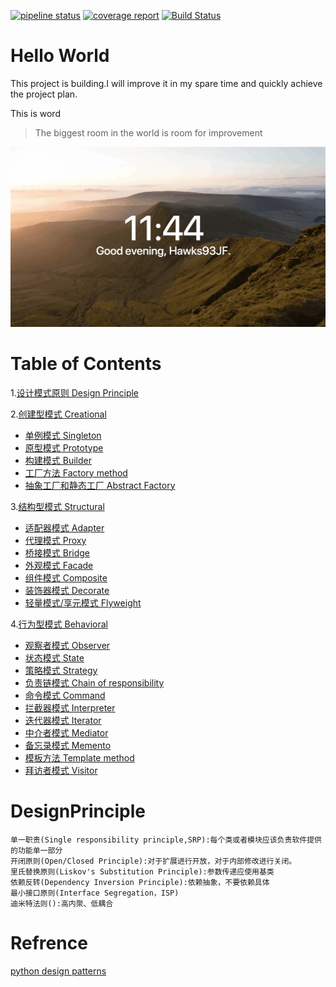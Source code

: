 [![pipeline status](https://gitlab.com/hawks.jamesf/designpatterns/badges/master/pipeline.svg)](https://gitlab.com/hawks.jamesf/designpatterns/commits/master)
[![coverage report](https://gitlab.com/hawks.jamesf/designpatterns/badges/master/coverage.svg)](https://gitlab.com/hawks.jamesf/designpatterns/commits/master)
[![Build Status](https://travis-ci.com/HawksJamesf/DesignPatterns.svg?branch=master)](https://travis-ci.com/HawksJamesf/DesignPatterns)

Hello World
===
This project is building.I will improve it in my spare time and quickly achieve the project plan.

This is word
>The biggest room in the world is room for improvement

![](/art/WX20180802-234453@2x.png)

# Table of Contents
1.[设计模式原则 Design Principle](#DesignPrinciple)

2.[创建型模式 Creational](/src/main/java/creational/README.md)
- [单例模式 Singleton](/src/main/java/structural/README.md#Singleton)
- [原型模式 Prototype](/src/main/java/structural/README.md#Prototype)
- [构建模式 Builder](/src/main/java/structural/README.md#Builder)
- [工厂方法 Factory method](/src/main/java/structural/README.md#FactoryMethod)
- [抽象工厂和静态工厂 Abstract Factory](/src/main/java/structural/README.md#AbstractFactory)

3.[结构型模式 Structural](/src/main/java/structural/README.md)

- [适配器模式 Adapter](/src/main/java/structural/README.md#Adapter)
- [代理模式 Proxy](/src/main/java/structural/README.md#Proxy)
- [桥接模式 Bridge](/src/main/java/structural/README.md#Bridge)
- [外观模式 Facade](/src/main/java/structural/README.md#Facade)
- [组件模式 Composite](/src/main/java/structural/README.md#Composite)
- [装饰器模式 Decorate](/src/main/java/structural/README.md#Decorate)
- [轻量模式/享元模式 Flyweight](/src/main/java/structural/README.md#Flyweight)

4.[行为型模式 Behavioral](/src/main/java/behavioral/README.md)

- [观察者模式 Observer](/src/main/java/structural/README.md#Observer)
- [状态模式 State](/src/main/java/structural/README.md#State)
- [策略模式 Strategy](/src/main/java/structural/README.md#Strategy)
- [负责链模式 Chain of responsibility](/src/main/java/structural/README.md#ChainOfResponsibility)
- [命令模式 Command](/src/main/java/structural/README.md#Command)
- [拦截器模式 Interpreter](/src/main/java/structural/README.md#Interpreter)
- [迭代器模式 Iterator](/src/main/java/structural/README.md#Iterator)
- [中介者模式 Mediator](/src/main/java/structural/README.md#Mediator)
- [备忘录模式 Memento](/src/main/java/structural/README.md#Memento)
- [模板方法 Template method](/src/main/java/structural/README.md#TemplateMethod)
- [拜访者模式 Visitor](/src/main/java/structural/README.md#Visitor)

DesignPrinciple
===============

    单一职责(Single responsibility principle,SRP):每个类或者模块应该负责软件提供的功能单一部分
    开闭原则(Open/Closed Principle):对于扩展进行开放，对于内部修改进行关闭。
    里氏替换原则(Liskov's Substitution Principle):参数传递应使用基类
    依赖反转(Dependency Inversion Principle):依赖抽象，不要依赖具体
    最小接口原则(Interface Segregation，ISP)
    迪米特法则():高内聚、低耦合

# Refrence
[python design patterns](https://refactoringguru.cn/design-patterns/python)



























